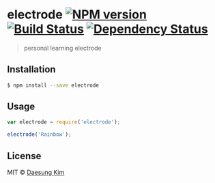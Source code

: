 # electrode [![NPM version][npm-image]][npm-url] [![Build Status][travis-image]][travis-url] [![Dependency Status][daviddm-image]][daviddm-url]
> personal learning electrode

## Installation

```sh
$ npm install --save electrode
```

## Usage

```js
var electrode = require('electrode');

electrode('Rainbow');
```
## License

MIT © [Daesung Kim](http://twitter.com/danielkimreally)


[npm-image]: https://badge.fury.io/js/electrode.svg
[npm-url]: https://npmjs.org/package/electrode
[travis-image]: https://travis-ci.org/daesungkim1/electrode.svg?branch=master
[travis-url]: https://travis-ci.org/daesungkim1/electrode
[daviddm-image]: https://david-dm.org/daesungkim1/electrode.svg?theme=shields.io
[daviddm-url]: https://david-dm.org/daesungkim1/electrode
